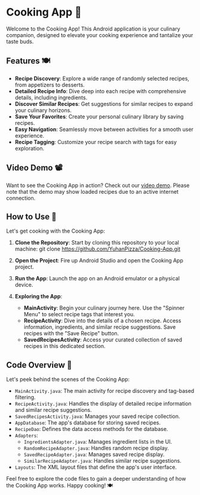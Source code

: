 # Cooking App 🍳

Welcome to the Cooking App! This Android application is your culinary companion, designed to elevate your cooking experience and tantalize your taste buds.

## Features 🍽️

- **Recipe Discovery**: Explore a wide range of randomly selected recipes, from appetizers to desserts.
- **Detailed Recipe Info**: Dive deep into each recipe with comprehensive details, including ingredients.
- **Discover Similar Recipes**: Get suggestions for similar recipes to expand your culinary horizons.
- **Save Your Favorites**: Create your personal culinary library by saving recipes.
- **Easy Navigation**: Seamlessly move between activities for a smooth user experience.
- **Recipe Tagging**: Customize your recipe search with tags for easy exploration.

## Video Demo 📽️

Want to see the Cooking App in action? Check out our [video demo](https://www.youtube.com/watch?v=83ALOBbmoWk&ab_channel=lorenzalvin). Please note that the demo may show loaded recipes due to an active internet connection.

## How to Use 📱

Let's get cooking with the Cooking App:

1. **Clone the Repository**: Start by cloning this repository to your local machine:
   git clone https://github.com/YuhanPizza/Cooking-App.git

2. **Open the Project**: Fire up Android Studio and open the Cooking App project.

3. **Run the App**: Launch the app on an Android emulator or a physical device.

4. **Exploring the App**:
   - **MainActivity**: Begin your culinary journey here. Use the "Spinner Menu" to select recipe tags that interest you.
   - **RecipeActivity**: Dive into the details of a chosen recipe. Access information, ingredients, and similar recipe suggestions. Save recipes with the "Save Recipe" button.
   - **SavedRecipesActivity**: Access your curated collection of saved recipes in this dedicated section.

## Code Overview 🧰

Let's peek behind the scenes of the Cooking App:

- `MainActivity.java`: The main activity for recipe discovery and tag-based filtering.
- `RecipeActivity.java`: Handles the display of detailed recipe information and similar recipe suggestions.
- `SavedRecipesActivity.java`: Manages your saved recipe collection.
- `AppDatabase`: The app's database for storing saved recipes.
- `RecipeDao`: Defines the data access methods for the database.
- `Adapters`:
  - `IngredientsAdapter.java`: Manages ingredient lists in the UI.
  - `RandomRecipeAdapter.java`: Handles random recipe display.
  - `SavedRecipeAdapter.java`: Manages saved recipe display.
  - `SimilarRecipeAdapter.java`: Handles similar recipe suggestions.
- `Layouts`: The XML layout files that define the app's user interface.

Feel free to explore the code files to gain a deeper understanding of how the Cooking App works. Happy cooking! 🍽️

